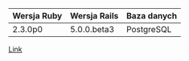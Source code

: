|Wersja Ruby|Wersja Rails|Baza danych|
|---|---|---|
|2.3.0p0|5.0.0.beta3|PostgreSQL|

[Link](https://asi-mbeiger.c9users.io/)
